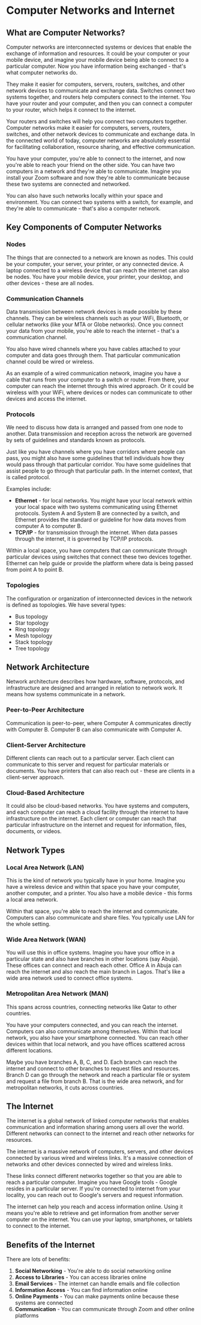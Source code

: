 # Computer Networks and Internet

## What are Computer Networks?

Computer networks are interconnected systems or devices that enable the exchange of information and resources. It could be your computer or your mobile device, and imagine your mobile device being able to connect to a particular computer. Now you have information being exchanged - that's what computer networks do.

They make it easier for computers, servers, routers, switches, and other network devices to communicate and exchange data. Switches connect two systems together, and routers help computers connect to the internet. You have your router and your computer, and then you can connect a computer to your router, which helps it connect to the internet.

Your routers and switches will help you connect two computers together. Computer networks make it easier for computers, servers, routers, switches, and other network devices to communicate and exchange data. In the connected world of today, computer networks are absolutely essential for facilitating collaboration, resource sharing, and effective communication.

You have your computer, you're able to connect to the internet, and now you're able to reach your friend on the other side. You can have two computers in a network and they're able to communicate. Imagine you install your Zoom software and now they're able to communicate because these two systems are connected and networked.

You can also have such networks locally within your space and environment. You can connect two systems with a switch, for example, and they're able to communicate - that's also a computer network.

## Key Components of Computer Networks

### Nodes

The things that are connected to a network are known as nodes. This could be your computer, your server, your printer, or any connected device. A laptop connected to a wireless device that can reach the internet can also be nodes. You have your mobile device, your printer, your desktop, and other devices - these are all nodes.

### Communication Channels

Data transmission between network devices is made possible by these channels. They can be wireless channels such as your WiFi, Bluetooth, or cellular networks (like your MTA or Globe networks). Once you connect your data from your mobile, you're able to reach the internet - that's a communication channel.

You also have wired channels where you have cables attached to your computer and data goes through them. That particular communication channel could be wired or wireless.

As an example of a wired communication network, imagine you have a cable that runs from your computer to a switch or router. From there, your computer can reach the internet through this wired approach. Or it could be wireless with your WiFi, where devices or nodes can communicate to other devices and access the internet.

### Protocols

We need to discuss how data is arranged and passed from one node to another. Data transmission and reception across the network are governed by sets of guidelines and standards known as protocols.

Just like you have channels where you have corridors where people can pass, you might also have some guidelines that tell individuals how they would pass through that particular corridor. You have some guidelines that assist people to go through that particular path. In the internet context, that is called protocol.

Examples include:
- **Ethernet** - for local networks. You might have your local network within your local space with two systems communicating using Ethernet protocols. System A and System B are connected by a switch, and Ethernet provides the standard or guideline for how data moves from computer A to computer B.
- **TCP/IP** - for transmission through the internet. When data passes through the internet, it is governed by TCP/IP protocols.

Within a local space, you have computers that can communicate through particular devices using switches that connect these two devices together. Ethernet can help guide or provide the platform where data is being passed from point A to point B.

### Topologies

The configuration or organization of interconnected devices in the network is defined as topologies. We have several types:
- Bus topology
- Star topology  
- Ring topology
- Mesh topology
- Stack topology
- Tree topology

## Network Architecture

Network architecture describes how hardware, software, protocols, and infrastructure are designed and arranged in relation to network work. It means how systems communicate in a network.

### Peer-to-Peer Architecture

Communication is peer-to-peer, where Computer A communicates directly with Computer B. Computer B can also communicate with Computer A.

### Client-Server Architecture

Different clients can reach out to a particular server. Each client can communicate to this server and request for particular materials or documents. You have printers that can also reach out - these are clients in a client-server approach.

### Cloud-Based Architecture

It could also be cloud-based networks. You have systems and computers, and each computer can reach a cloud facility through the internet to have infrastructure on the internet. Each client or computer can reach that particular infrastructure on the internet and request for information, files, documents, or videos.

## Network Types

### Local Area Network (LAN)

This is the kind of network you typically have in your home. Imagine you have a wireless device and within that space you have your computer, another computer, and a printer. You also have a mobile device - this forms a local area network.

Within that space, you're able to reach the internet and communicate. Computers can also communicate and share files. You typically use LAN for the whole setting.

### Wide Area Network (WAN)

You will use this in office systems. Imagine you have your office in a particular state and also have branches in other locations (say Abuja). These offices can connect and reach each other. Office A in Abuja can reach the internet and also reach the main branch in Lagos. That's like a wide area network used to connect office systems.

### Metropolitan Area Network (MAN)

This spans across countries, connecting networks like Qatar to other countries.

You have your computers connected, and you can reach the internet. Computers can also communicate among themselves. Within that local network, you also have your smartphone connected. You can reach other devices within that local network, and you have offices scattered across different locations.

Maybe you have branches A, B, C, and D. Each branch can reach the internet and connect to other branches to request files and resources. Branch D can go through the network and reach a particular file or system and request a file from branch B. That is the wide area network, and for metropolitan networks, it cuts across countries.

## The Internet

The internet is a global network of linked computer networks that enables communication and information sharing among users all over the world. Different networks can connect to the internet and reach other networks for resources.

The internet is a massive network of computers, servers, and other devices connected by various wired and wireless links. It's a massive connection of networks and other devices connected by wired and wireless links.

These links connect different networks together so that you are able to reach a particular computer. Imagine you have Google tools - Google resides in a particular server. If you're connected to internet from your locality, you can reach out to Google's servers and request information.

The internet can help you reach and access information online. Using it means you're able to retrieve and get information from another server computer on the internet. You can use your laptop, smartphones, or tablets to connect to the internet.

## Benefits of the Internet

There are lots of benefits:

1. **Social Networking** - You're able to do social networking online
2. **Access to Libraries** - You can access libraries online
3. **Email Services** - The internet can handle emails and file collection
4. **Information Access** - You can find information online
5. **Online Payments** - You can make payments online because these systems are connected
6. **Communication** - You can communicate through Zoom and other online platforms
